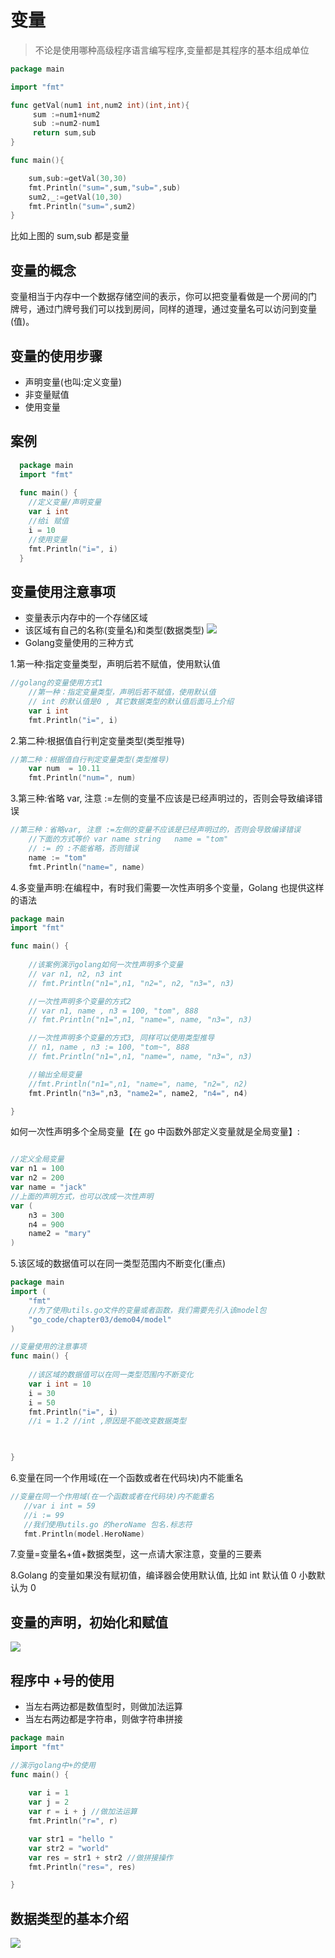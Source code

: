 # 变量

> 不论是使用哪种高级程序语言编写程序,变量都是其程序的基本组成单位

```go
package main

import "fmt"

func getVal(num1 int,num2 int)(int,int){
	 sum :=num1+num2
	 sub :=num2-num1
	 return sum,sub
}

func main(){

	sum,sub:=getVal(30,30)
	fmt.Println("sum=",sum,"sub=",sub)
	sum2,_:=getVal(10,30)
	fmt.Println("sum=",sum2)
}
```
比如上图的 sum,sub 都是变量

## 变量的概念

 变量相当于内存中一个数据存储空间的表示，你可以把变量看做是一个房间的门 牌号，通过门牌号我们可以找到房间，同样的道理，通过变量名可以访问到变量 (值)。
 
 
 
## 变量的使用步骤

 - 声明变量(也叫:定义变量)
 - 非变量赋值
 - 使用变量

## 案例

```go
  package main
  import "fmt"
  
  func main() {
  	//定义变量/声明变量
  	var i int
  	//给i 赋值
  	i = 10
  	//使用变量
  	fmt.Println("i=", i)
  }
```

## 变量使用注意事项

 - 变量表示内存中的一个存储区域
 - 该区域有自己的名称(变量名)和类型(数据类型)
 ![](./20190616102129.jpg)
 - Golang变量使用的三种方式
 
 1.第一种:指定变量类型，声明后若不赋值，使用默认值
```go
//golang的变量使用方式1
	//第一种：指定变量类型，声明后若不赋值，使用默认值
	// int 的默认值是0 , 其它数据类型的默认值后面马上介绍
	var i int 
	fmt.Println("i=", i)
```
 2.第二种:根据值自行判定变量类型(类型推导)
```go
//第二种：根据值自行判定变量类型(类型推导)
	var num  = 10.11
	fmt.Println("num=", num)
```
 3.第三种:省略 var, 注意 :=左侧的变量不应该是已经声明过的，否则会导致编译错误
```go
//第三种：省略var, 注意 :=左侧的变量不应该是已经声明过的，否则会导致编译错误
	//下面的方式等价 var name string   name = "tom"
	// := 的 :不能省略，否则错误
	name := "tom"
	fmt.Println("name=", name)
```
 4.多变量声明:在编程中，有时我们需要一次性声明多个变量，Golang 也提供这样的语法
```go
package main
import "fmt"

func main() {
	
	//该案例演示golang如何一次性声明多个变量
	// var n1, n2, n3 int 
	// fmt.Println("n1=",n1, "n2=", n2, "n3=", n3)

	//一次性声明多个变量的方式2 
	// var n1, name , n3 = 100, "tom", 888
	// fmt.Println("n1=",n1, "name=", name, "n3=", n3)

	//一次性声明多个变量的方式3, 同样可以使用类型推导
	// n1, name , n3 := 100, "tom~", 888
	// fmt.Println("n1=",n1, "name=", name, "n3=", n3)

	//输出全局变量
	//fmt.Println("n1=",n1, "name=", name, "n2=", n2)
	fmt.Println("n3=",n3, "name2=", name2, "n4=", n4)

}
```
 如何一次性声明多个全局变量【在 go 中函数外部定义变量就是全局变量】:
```go

//定义全局变量
var n1 = 100
var n2 = 200
var name = "jack"
//上面的声明方式，也可以改成一次性声明
var (
	n3 = 300
	n4 = 900
	name2 = "mary"
)

```
 5.该区域的数据值可以在同一类型范围内不断变化(重点)
```go
package main
import ( 
	"fmt"
	//为了使用utils.go文件的变量或者函数，我们需要先引入该model包 
	"go_code/chapter03/demo04/model"
)

//变量使用的注意事项
func main() {
	
	//该区域的数据值可以在同一类型范围内不断变化
	var i int = 10
	i = 30
	i = 50
	fmt.Println("i=", i)
	//i = 1.2 //int ,原因是不能改变数据类型

	

}
```
 6.变量在同一个作用域(在一个函数或者在代码块)内不能重名
 ```go
//变量在同一个作用域(在一个函数或者在代码块)内不能重名
	//var i int = 59
	//i := 99
	//我们使用utils.go 的heroName 包名.标志符
	fmt.Println(model.HeroName)
```
 7.变量=变量名+值+数据类型，这一点请大家注意，变量的三要素
 
 8.Golang 的变量如果没有赋初值，编译器会使用默认值, 比如 int 默认值 0 小数默认为 0
 
 ## 变量的声明，初始化和赋值
 ![](./9.jpg)
 
 
 ## 程序中 +号的使用
 
 - 当左右两边都是数值型时，则做加法运算
 - 当左右两边都是字符串，则做字符串拼接
```go
package main
import "fmt"

//演示golang中+的使用
func main() {
	
	var i = 1
	var j = 2
	var r = i + j //做加法运算
	fmt.Println("r=", r)

	var str1 = "hello "
	var str2 = "world"
	var res = str1 + str2 //做拼接操作
	fmt.Println("res=", res)

}
``` 
 
 ## 数据类型的基本介绍
 ![](./11.jpg)